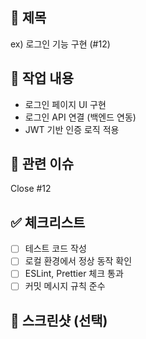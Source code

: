 ## 📌 제목

<!-- 어떤 작업인지 간단히 설명 -->

ex) 로그인 기능 구현 (#12)

## 📝 작업 내용

<!-- PR에서 변경된 내용을 상세히 설명 -->

- 로그인 페이지 UI 구현
- 로그인 API 연결 (백엔드 연동)
- JWT 기반 인증 로직 적용

## 🔗 관련 이슈

<!-- 이 PR이 해결하는 이슈 번호를 적습니다 -->

Close #12

## ✅ 체크리스트

- [ ] 테스트 코드 작성
- [ ] 로컬 환경에서 정상 동작 확인
- [ ] ESLint, Prettier 체크 통과
- [ ] 커밋 메시지 규칙 준수

## 📸 스크린샷 (선택)

<!-- UI 변경 시 스크린샷 첨부 -->
